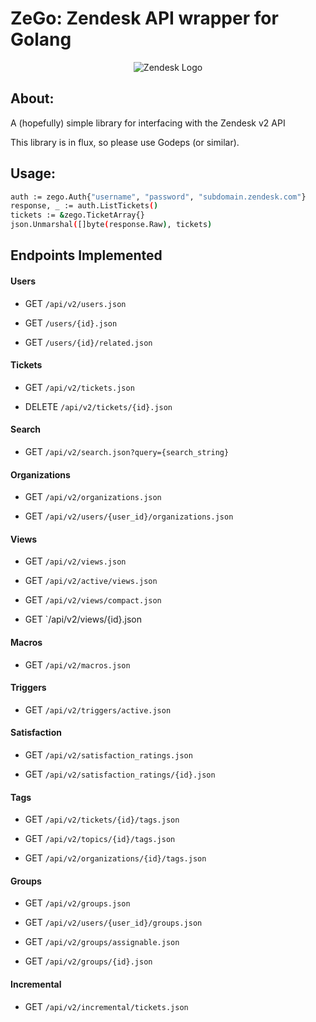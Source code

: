 
ZeGo: Zendesk API wrapper for Golang
====================================

<p align="center">
  <img src="https://raw.githubusercontent.com/adamar/zego/master/doc/zendesk_logo.png" alt="Zendesk Logo"/>
</p>

## About:

A (hopefully) simple library for interfacing with the Zendesk v2 API

This library is in flux, so please use Godeps (or similar).

## Usage:

```sh
auth := zego.Auth{"username", "password", "subdomain.zendesk.com"}
response, _ := auth.ListTickets()
tickets := &zego.TicketArray{}
json.Unmarshal([]byte(response.Raw), tickets)
```


## Endpoints Implemented 


#### Users

- GET `/api/v2/users.json`

- GET `/users/{id}.json`
        
- GET `/users/{id}/related.json`


#### Tickets

- GET `/api/v2/tickets.json`

- DELETE `/api/v2/tickets/{id}.json`


#### Search

- GET `/api/v2/search.json?query={search_string}`


#### Organizations

- GET `/api/v2/organizations.json`

- GET `/api/v2/users/{user_id}/organizations.json`


#### Views

- GET `/api/v2/views.json`

- GET `/api/v2/active/views.json`

- GET `/api/v2/views/compact.json`

- GET `/api/v2/views/{id}.json


#### Macros

- GET `/api/v2/macros.json`


#### Triggers

- GET `/api/v2/triggers/active.json`


#### Satisfaction

- GET `/api/v2/satisfaction_ratings.json`

- GET `/api/v2/satisfaction_ratings/{id}.json`


#### Tags

- GET `/api/v2/tickets/{id}/tags.json`

- GET `/api/v2/topics/{id}/tags.json`

- GET `/api/v2/organizations/{id}/tags.json`


#### Groups

- GET `/api/v2/groups.json`

- GET `/api/v2/users/{user_id}/groups.json`

- GET `/api/v2/groups/assignable.json`

- GET `/api/v2/groups/{id}.json`


#### Incremental

- GET `/api/v2/incremental/tickets.json`

